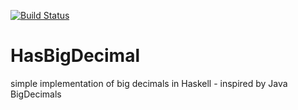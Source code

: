 [![Build Status](https://travis-ci.org/thma/HasBigDecimal.svg?branch=master)](https://travis-ci.org/thma/HasBigDecimal)

# HasBigDecimal
simple implementation of big decimals in Haskell - inspired by Java BigDecimals
